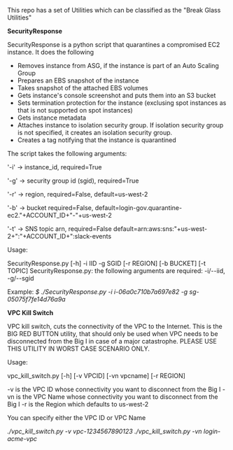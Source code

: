 This repo has a set of Utilities which can be classified as the "Break Glass Utilities"

**SecurityResponse**

SecurityResponse is a python script that quarantines a compromised EC2 instance. It does the following
- Removes instance from ASG, if the instance is part of an Auto Scaling Group
- Prepares an EBS snapshot of the instance
- Takes snapshot of the attached EBS volumes
- Gets instance's console screenshot and puts them into an S3 bucket
- Sets termination protection for the instance (exclusing spot instances as that is not supported on spot instances)
- Gets instance metadata
- Attaches instance to isolation security group. If isolation security group is not specified, it creates an isolation security group. 
- Creates a tag notifying that the instance is quarantined


The script takes the following arguments:

'-i' -> instance_id, required=True

'-g' -> security group id (sgid), required=True

'-r' -> region, required=False, default=us-west-2

'-b' -> bucket required=False, default=login-gov.quarantine-ec2."+ACCOUNT_ID+"-"+us-west-2

'-t' -> SNS topic arn, required=False default=arn:aws:sns:"+us-west-2+":"+ACCOUNT_ID+":slack-events


Usage:

SecurityResponse.py [-h] -i IID -g SGID [-r REGION] [-b BUCKET] [-t TOPIC]
SecurityResponse.py: the following arguments are required: -i/--iid, -g/--sgid

Example:
*$ ./SecurityResponse.py -i i-06a0c710b7a697e82 -g sg-05075f7fe14d76a9a* 

**VPC Kill Switch** 

VPC kill switch, cuts the connectivity of the VPC to the Internet. This is the BIG RED BUTTON utility, that should only be used when VPC needs to be disconnected from the Big I in case of a major catastrophe. PLEASE USE THIS UTILITY IN WORST CASE SCENARIO ONLY.

Usage:

vpc_kill_switch.py [-h] [-v VPCID] [-vn vpcname] [-r REGION]

-v is the VPC ID whose connectivity you want to disconnect from the Big I
-vn is the VPC Name whose connectivity you want to disconnect from the Big I
-r is the Region which defaults to us-west-2

You can specify either the VPC ID or VPC Name 

*./vpc_kill_switch.py -v vpc-1234567890123*
*./vpc_kill_switch.py -vn login-acme-vpc*
